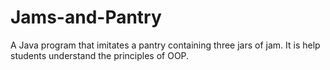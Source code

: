 # Jams-and-Pantry
A Java program that imitates a pantry containing three jars of jam. It is help students understand the principles of OOP.
